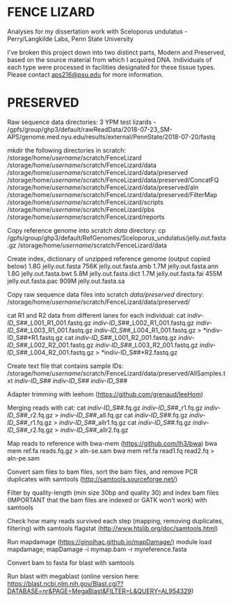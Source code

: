 # FENCE LIZARD
Analyses for my dissertation work with Sceloporus undulatus - Perry/Langkilde Labs, Penn State University

I've broken this project down into two distinct parts, Modern and Preserved, based on the source material from which I acquired DNA. Individuals of each type were processed in facilities designated for these tissue types. Please contact aps216@psu.edu for more information.

# PRESERVED
Raw sequence data directories:
3 YPM test lizards - /gpfs/group/ghp3/default/rawReadData/2018-07-23_SM-APS/genome.med.nyu.edu/results/external/PennState/2018-07-20/fastq

mkdir the following directories in scratch:
/storage/home/*username*/scratch/FenceLizard
/storage/home/*username*/scratch/FenceLizard/data
/storage/home/*username*/scratch/FenceLizard/data/preserved
/storage/home/*username*/scratch/FenceLizard/data/preserved/ConcatFQ
/storage/home/*username*/scratch/FenceLizard/data/preserved/aln
/storage/home/*username*/scratch/FenceLizard/data/preserved/FilterMap
/storage/home/*username*/scratch/FenceLizard/scripts
/storage/home/*username*/scratch/FenceLizard/pbs
/storage/home/*username*/scratch/FenceLizard/reports

Copy reference genome into scratch *data* directory:
cp /gpfs/group/ghp3/default/RefGenomes/Sceloporus_undulatus/jelly.out.fasta.gz /storage/home/*username*/scratch/FenceLizard/data

Create index, dictionary of unzipped reference genome (output copied below)
1.8G jelly.out.fasta
756K jelly.out.fasta.amb
1.7M jelly.out.fasta.ann
1.8G jelly.out.fasta.bwt
5.8M jelly.out.fasta.dict
1.7M jelly.out.fasta.fai
455M jelly.out.fasta.pac
909M jelly.out.fasta.sa

Copy raw sequence data files into scratch *data/preserved* directory: /storage/home/*username*/scratch/FenceLizard/data/preserved/

cat R1 and R2 data from different lanes for each individual:
cat *indiv-ID_S##*_L001_R1_001.fastq.gz *indiv-ID_S##*_L002_R1_001.fastq.gz *indiv-ID_S##*_L003_R1_001.fastq.gz *indiv-ID_S##*_L004_R1_001.fastq.gz > *indiv-ID_S##*R1.fastq.gz
cat *indiv-ID_S##*_L001_R2_001.fastq.gz *indiv-ID_S##*_L002_R2_001.fastq.gz *indiv-ID_S##*_L003_R2_001.fastq.gz *indiv-ID_S##*_L004_R2_001.fastq.gz > *indiv-ID_S##*R2.fastq.gz

Create text file that contains sample IDs: /storage/home/*username*/scratch/FenceLizard/data/preserved/AllSamples.txt
*indiv-ID_S##*
*indiv-ID_S##*
*indiv-ID_S##*

Adapter trimming with leehom (https://github.com/grenaud/leeHom)

Merging reads with cat: 
cat *indiv-ID_S##*.fq.gz *indiv-ID_S##*_r1.fq.gz *indiv-ID_S##*_r2.fq.gz > *indiv-ID_S##*_all.fq.gz
cat *indiv-ID_S##*.fq.gz *indiv-ID_S##*_r1.fq.gz > *indiv-ID_S##*_allr1.fq.gz
cat *indiv-ID_S##*.fq.gz *indiv-ID_S##*_r2.fq.gz > *indiv-ID_S##*_allr2.fq.gz
   
Map reads to reference with bwa-mem (https://github.com/lh3/bwa)
bwa mem ref.fa reads.fq.gz > aln-se.sam
bwa mem ref.fa read1.fq read2.fq > aln-pe.sam

Convert sam files to bam files, sort the bam files, and remove PCR duplicates with samtools (http://samtools.sourceforge.net/)

Filter by quality-length (min size 30bp and quality 30) and index bam files (IMPORTANT that the bam files are indexed or GATK won't work) with samtools

Check how many reads survived each step (mapping, removing duplicates, filtering) with samtools flagstat (http://www.htslib.org/doc/samtools.html)

Run mapdamage (https://ginolhac.github.io/mapDamage/)
module load mapdamage; mapDamage -i mymap.bam -r myreference.fasta

Convert bam to fasta for blast with samtools

Run blast with megablast (online version here: https://blast.ncbi.nlm.nih.gov/Blast.cgi??DATABASE=nr&PAGE=MegaBlast&FILTER=L&QUERY=AL954329)

